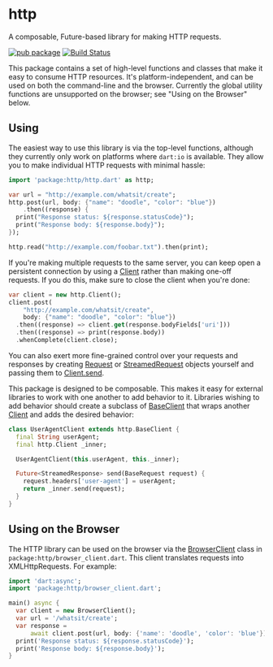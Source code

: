 # http

A composable, Future-based library for making HTTP requests.

[![pub package](https://img.shields.io/pub/v/http.svg)](https://pub.dartlang.org/packages/http)
[![Build Status](https://travis-ci.org/dart-lang/http.svg?branch=master)](https://travis-ci.org/dart-lang/http)

This package contains a set of high-level functions and classes that make it
easy to consume HTTP resources. It's platform-independent, and can be used on
both the command-line and the browser. Currently the global utility functions
are unsupported on the browser; see "Using on the Browser" below.

## Using

The easiest way to use this library is via the top-level functions, although
they currently only work on platforms where `dart:io` is available. They allow
you to make individual HTTP requests with minimal hassle:

```dart
import 'package:http/http.dart' as http;

var url = "http://example.com/whatsit/create";
http.post(url, body: {"name": "doodle", "color": "blue"})
    .then((response) {
  print("Response status: ${response.statusCode}");
  print("Response body: ${response.body}");
});

http.read("http://example.com/foobar.txt").then(print);
```

If you're making multiple requests to the same server, you can keep open a
persistent connection by using a [Client][] rather than making one-off requests.
If you do this, make sure to close the client when you're done:

```dart
var client = new http.Client();
client.post(
    "http://example.com/whatsit/create",
    body: {"name": "doodle", "color": "blue"})
  .then((response) => client.get(response.bodyFields['uri']))
  .then((response) => print(response.body))
  .whenComplete(client.close);
```

You can also exert more fine-grained control over your requests and responses by
creating [Request][] or [StreamedRequest][] objects yourself and passing them to
[Client.send][].

[Request]: https://www.dartdocs.org/documentation/http/latest/http/Request-class.html
[StreamedRequest]: https://www.dartdocs.org/documentation/http/latest/http/StreamedRequest-class.html
[Client.send]: https://www.dartdocs.org/documentation/http/latest/http/Client/send.html

This package is designed to be composable. This makes it easy for external
libraries to work with one another to add behavior to it. Libraries wishing to
add behavior should create a subclass of [BaseClient][] that wraps another
[Client][] and adds the desired behavior:

[BaseClient]: https://www.dartdocs.org/documentation/http/latest/http/BaseClient-class.html
[Client]: https://www.dartdocs.org/documentation/http/latest/http/Client-class.html

```dart
class UserAgentClient extends http.BaseClient {
  final String userAgent;
  final http.Client _inner;

  UserAgentClient(this.userAgent, this._inner);

  Future<StreamedResponse> send(BaseRequest request) {
    request.headers['user-agent'] = userAgent;
    return _inner.send(request);
  }
}
```

## Using on the Browser

The HTTP library can be used on the browser via the [BrowserClient][] class in
`package:http/browser_client.dart`. This client translates requests into
XMLHttpRequests. For example:

[BrowserClient]: https://www.dartdocs.org/documentation/http/latest/http.browser_client/BrowserClient-class.html

```dart
import 'dart:async';
import 'package:http/browser_client.dart';

main() async {
  var client = new BrowserClient();
  var url = '/whatsit/create';
  var response =
      await client.post(url, body: {'name': 'doodle', 'color': 'blue'});
  print('Response status: ${response.statusCode}');
  print('Response body: ${response.body}');
}
```
